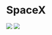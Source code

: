 # SpaceX

<img src="https://res.cloudinary.com/dgyor8x0z/image/upload/v1700566701/spacex-screenshot-2.png">

<img src="https://res.cloudinary.com/dgyor8x0z/image/upload/v1700566701/spacex-screenshot-1.png">

